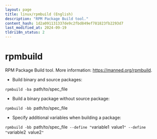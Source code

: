 ```yaml
---
layout: page
title: linux/rpmbuild (English)
description: "RPM Package Build tool."
content_hash: 1d2a091131337de9c2fbd849ef781823fb2293d7
last_modified_at: 2024-09-19
tldri18n_status: 2
---
```

# rpmbuild

RPM Package Build tool.
More information: <https://manned.org/rpmbuild>.

- Build binary and source packages:

`rpmbuild -ba `<span class="tldr-var badge badge-pill bg-dark-lm bg-white-dm text-white-lm text-dark-dm font-weight-bold">path/to/spec_file</span>

- Build a binary package without source package:

`rpmbuild -bb `<span class="tldr-var badge badge-pill bg-dark-lm bg-white-dm text-white-lm text-dark-dm font-weight-bold">path/to/spec_file</span>

- Specify additional variables when building a package:

`rpmbuild -bb `<span class="tldr-var badge badge-pill bg-dark-lm bg-white-dm text-white-lm text-dark-dm font-weight-bold">path/to/spec_file</span>` --define "`<span class="tldr-var badge badge-pill bg-dark-lm bg-white-dm text-white-lm text-dark-dm font-weight-bold">variable1</span>` `<span class="tldr-var badge badge-pill bg-dark-lm bg-white-dm text-white-lm text-dark-dm font-weight-bold">value1</span>`" --define "`<span class="tldr-var badge badge-pill bg-dark-lm bg-white-dm text-white-lm text-dark-dm font-weight-bold">variable2</span>` `<span class="tldr-var badge badge-pill bg-dark-lm bg-white-dm text-white-lm text-dark-dm font-weight-bold">value2</span>`"`
